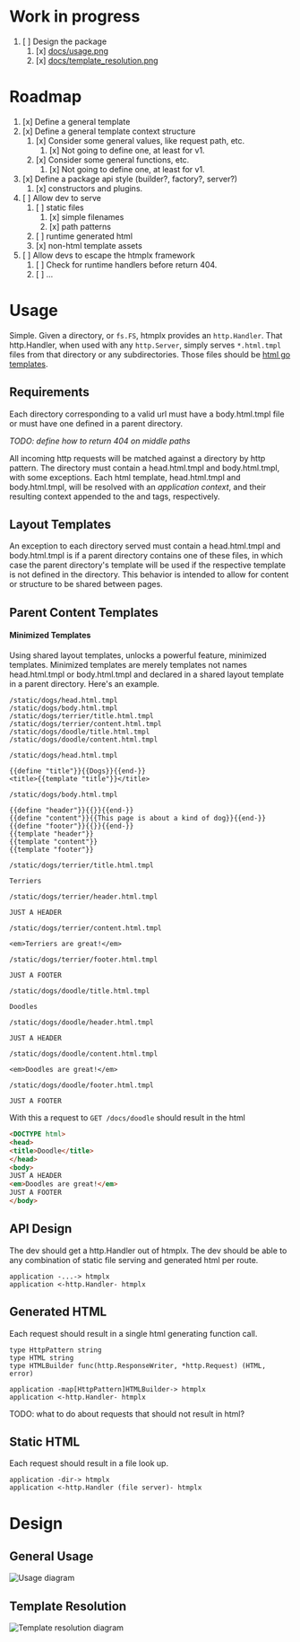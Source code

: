 # Work in progress

1. [ ] Design the package
    1. [x] [docs/usage.png](./docs/usage.png)
    1. [x] [docs/template_resolution.png](./docs/template_resolution.png)


# Roadmap

1. [x] Define a general template
1. [x] Define a general template context structure
    1. [x] Consider some general values, like request path, etc.
        1. [x] Not going to define one, at least for v1.
    1. [x] Consider some general functions, etc.
        1. [x] Not going to define one, at least for v1.
1. [x] Define a package api style (builder?, factory?, server?)
    1. [x] constructors and plugins.
1. [ ] Allow dev to serve
    1. [ ] static files
        1. [x] simple filenames
        1. [x] path patterns
    1. [ ] runtime generated html
    1. [x] non-html template assets
1. [ ] Allow devs to escape the htmplx framework
    1. [ ] Check for runtime handlers before return 404.
    1. [ ] ...


# Usage

Simple.
Given a directory, or `fs.FS`, htmplx provides an `http.Handler`.
That http.Handler, when used with any `http.Server`, simply serves `*.html.tmpl` files from that directory or any subdirectories.
Those files should be [html go templates](https://pkg.go.dev/html/template).

## Requirements

Each directory corresponding to a valid url must have a body.html.tmpl file or must have one defined
in a parent directory.

*TODO: define how to return 404 on middle paths*

All incoming http requests will be matched against a directory by http pattern.
The directory must contain a head.html.tmpl and body.html.tmpl, with some exceptions.
Each html template, head.html.tmpl and body.html.tmpl, will be resolved with an _application context_,
and their resulting context appended to the <head> and <body> tags, respectively.

## Layout Templates

An exception to each directory served must contain a head.html.tmpl and body.html.tmpl is if a
parent directory contains one of these files, in which case the parent directory's template will be
used if the respective template is not defined in the directory.
This behavior is intended to allow for content or structure to be shared between pages.


## Parent Content Templates


#### Minimized Templates

Using shared layout templates, unlocks a powerful feature, minimized templates.
Minimized templates are merely templates not names head.html.tmpl or body.html.tmpl and declared in
a shared layout template in a parent directory.
Here's an example.

```
/static/dogs/head.html.tmpl
/static/dogs/body.html.tmpl
/static/dogs/terrier/title.html.tmpl
/static/dogs/terrier/content.html.tmpl
/static/dogs/doodle/title.html.tmpl
/static/dogs/doodle/content.html.tmpl
```

`/static/dogs/head.html.tmpl`
```html.tmpl
{{define "title"}}{{Dogs}}{{end-}}
<title>{{template "title"}}</title>
```

`/static/dogs/body.html.tmpl`
```html.tmpl
{{define "header"}}{{}}{{end-}}
{{define "content"}}{{This page is about a kind of dog}}{{end-}}
{{define "footer"}}{{}}{{end-}}
{{template "header"}}
{{template "content"}}
{{template "footer"}}
```

`/static/dogs/terrier/title.html.tmpl`
```html.tmpl
Terriers
```

`/static/dogs/terrier/header.html.tmpl`
```html.tmpl
JUST A HEADER
```

`/static/dogs/terrier/content.html.tmpl`
```html.tmpl
<em>Terriers are great!</em>
```

`/static/dogs/terrier/footer.html.tmpl`
```html.tmpl
JUST A FOOTER
```

`/static/dogs/doodle/title.html.tmpl`
```html.tmpl
Doodles
```

`/static/dogs/doodle/header.html.tmpl`
```html.tmpl
JUST A HEADER
```

`/static/dogs/doodle/content.html.tmpl`
```html.tmpl
<em>Doodles are great!</em>
```

`/static/dogs/doodle/footer.html.tmpl`
```html.tmpl
JUST A FOOTER
```

With this a request to `GET /docs/doodle` should result in the html

```html
<DOCTYPE html>
<head>
<title>Doodle</title>
</head>
<body>
JUST A HEADER
<em>Doodles are great!</em>
JUST A FOOTER
</body>
```


## API Design


The dev should get a http.Handler out of htmplx.
The dev should be able to any combination of static file serving and generated html per route.

```
application -...-> htmplx
application <-http.Handler- htmplx
```

## Generated HTML

Each request should result in a single html generating function call.

```
type HttpPattern string
type HTML string
type HTMLBuilder func(http.ResponseWriter, *http.Request) (HTML, error)

application -map[HttpPattern]HTMLBuilder-> htmplx
application <-http.Handler- htmplx
```

TODO: what to do about requests that should not result in html?


## Static HTML

Each request should result in a file look up.

```
application -dir-> htmplx
application <-http.Handler (file server)- htmplx
```


# Design

## General Usage
![Usage diagram](./docs/usage.png "Usage")

## Template Resolution
![Template resolution diagram](./docs/template_resolution.png "Template Resolution")
